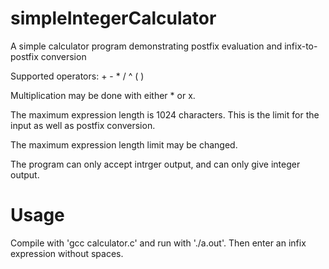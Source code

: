 # simpleIntegerCalculator
A simple calculator program demonstrating postfix evaluation and infix-to-postfix conversion

 
Supported operators: + - * / ^ ( )

Multiplication may be done with either * or x.

The maximum expression length is 1024 characters. This is the limit for the input as well as postfix conversion. 

The maximum expression length limit may be changed.

The program can only accept intrger output, and can only give integer output.

# Usage
Compile with 'gcc calculator.c' and run with './a.out'. Then enter an infix expression without spaces. 
